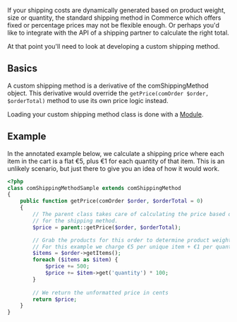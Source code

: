 If your shipping costs are dynamically generated based on product weight, size or quantity, the standard shipping method in Commerce which offers fixed or percentage prices may not be flexible enough. Or perhaps you'd like to integrate with the API of a shipping partner to calculate the right total.

At that point you'll need to look at developing a custom shipping method. 

## Basics

A custom shipping method is a derivative of the comShippingMethod object. This derivative would override the `getPrice(comOrder $order, $orderTotal)` method to use its own price logic instead.

Loading your custom shipping method class is done with a [Module](Modules).

## Example

In the annotated example below, we calculate a shipping price where each item in the cart is a flat €5, plus €1 for each quantity of that item. This is an unlikely scenario, but just there to give you an idea of how it would work.

```` php
<?php
class comShippingMethodSample extends comShippingMethod
{
    public function getPrice(comOrder $order, $orderTotal = 0)
    {
        // The parent class takes care of calculating the price based on a configured absolute or percentage fee
        // for the shipping method. 
        $price = parent::getPrice($order, $orderTotal);

        // Grab the products for this order to determine product weight/dimensions/count
        // For this example we charge €5 per unique item + €1 per quantity of that item
        $items = $order->getItems();
        foreach ($items as $item) {
            $price += 500;
            $price += $item->get('quantity') * 100;
        }
        
        // We return the unformatted price in cents
        return $price;
    }
}
````